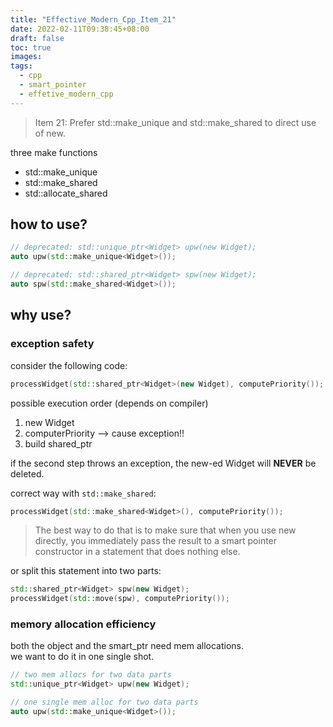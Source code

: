 ```yaml
---
title: "Effective_Modern_Cpp_Item_21"
date: 2022-02-11T09:38:45+08:00
draft: false
toc: true
images:
tags: 
  - cpp
  - smart_pointer
  - effetive_modern_cpp
---
```


>Item 21: Prefer std::make_unique and
std::make_shared to direct use of new.

three make functions
- std::make_unique
- std::make_shared
- std::allocate_shared

## how to use?
```cpp
// deprecated: std::unique_ptr<Widget> upw(new Widget);
auto upw(std::make_unique<Widget>());

// deprecated: std::shared_ptr<Widget> spw(new Widget);
auto spw(std::make_shared<Widget>());
```

## why use?  

### exception safety
consider the following code:
```cpp
processWidget(std::shared_ptr<Widget>(new Widget), computePriority());
```

possible execution order (depends on compiler)
1. new Widget
2. computerPriority --> cause exception!!
3. build shared_ptr

if the second step throws an exception, the new-ed Widget will __NEVER__ be deleted.


correct way with `std::make_shared`: 
```cpp
processWidget(std::make_shared<Widget>(), computePriority());
```

> The best way to do that is to make sure that when you use
new directly, you immediately pass the result to a smart pointer constructor in a
statement that does nothing else.

or split this statement into two parts:

```cpp
std::shared_ptr<Widget> spw(new Widget);
processWidget(std::move(spw), computePriority());
```

### memory allocation efficiency

both the object and the smart_ptr need mem allocations.  
we want to do it in one single shot.

```cpp
// two mem allocs for two data parts
std::unique_ptr<Widget> upw(new Widget);

// one single mem alloc for two data parts
auto upw(std::make_unique<Widget>());
```
